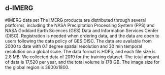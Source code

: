 ## d-IMERG

#IMERG data set
The IMERG products are distributed through several platforms, including the NASA Precipitation Processing System (PPS) and NASA Goddard Earth Sciences (GES) Data and Information Services Center (DISC). Registration is needed when ordering data, and the data are open to users following the data policy of GES DISC. The data are available from 2000 to date with 0.1 degree spatial resolution and 30 min temporal resolution on a global scale. The data format is HDF5, and each file size is 2.8 MB. We collected data of 2019 for the training dataset. The total amount of data is 17,520 per year, and the total volume is 178 GB. The image size for the global region is 3600x1800. 
